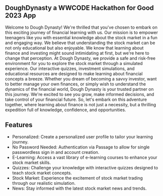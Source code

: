 ## DoughDynasty a WWCODE Hackathon for Good 2023 App

Welcome to Dough Dynasty! We're thrilled that you've chosen to embark on this exciting journey of financial learning with us. Our mission is to empower teenagers like you with essential knowledge about the stock market in a fun and engaging way. We believe that understanding the stock market can be not only educational but also enjoyable. We know that learning about finance and investing might sound intimidating at first, but we're here to change that perception.
At Dough Dynasty, we provide a safe and risk-free environment for you to explore the stock market through a simulated experience. Our interactive quizzes, investment simulations, and educational resources are designed to make learning about financial concepts a breeze.
Whether you dream of becoming a savvy investor, want to better manage your own finances, or simply wish to understand the dynamics of the financial world, Dough Dynasty is your trusted partner on this journey. We're excited to see you grow, make informed decisions, and take control of your financial future. So, let's embark on this adventure together, where learning about finance is not just a necessity, but a thrilling expedition full of knowledge, confidence, and opportunities.

## Features
* Personalized: Create a personalized user profile to tailor your learning journey.
* No Password Needed: Authentication via Passage to allow for single passwordless sign in and account creation.
* E-Learning: Access a vast library of e-learning courses to enhance your stock market skills.
* Quizzes: Challenge your knowledge with interactive quizzes designed to teach stock market concepts.
* Stock Market: Experience the excitement of stock market trading through our realistic simulation.
* News: Stay informed with the latest stock market news and trends.
